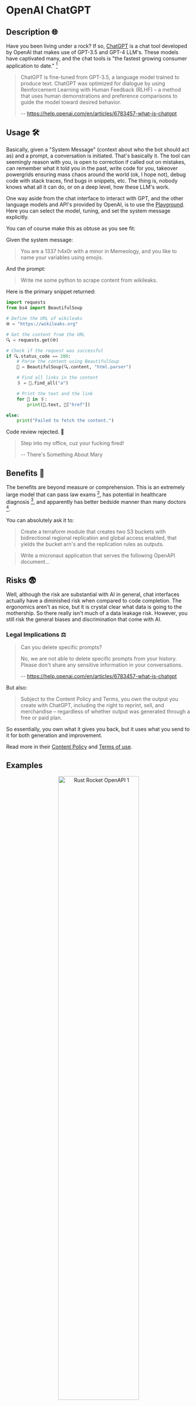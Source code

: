 # OpenAI ChatGPT

## Description 🌐

Have you been living under a rock? If so, [ChatGPT](https://chat.openai.com/) is a chat tool developed by OpenAI that makes use of GPT-3.5 and GPT-4 LLM's. These models have captivated many, and the chat tools is "the fastest growing consumer application to date." [^1]

> ChatGPT is fine-tuned from GPT-3.5, a language model trained to produce text. ChatGPT was optimized for dialogue by using Reinforcement Learning with Human Feedback (RLHF) – a method that uses human demonstrations and preference comparisons to guide the model toward desired behavior.
>
> -- https://help.openai.com/en/articles/6783457-what-is-chatgpt

## Usage 🛠️

Basically, given a "System Message" (context about who the bot should act as) and a prompt, a conversation is initiated. That's basically it. The tool can seemingly reason with you, is open to correction if called out on mistakes, can remember what it told you in the past, write code for you, takeover powergrids ensuring mass chaos around the world (ok, I hope not), debug code with stack traces, find bugs in snippets, etc. The thing is, nobody knows what all it can do, or on a deep level, how these LLM's work.

One way aside from the chat interface to interact with GPT, and the other language models and API's provided by OpenAI, is to use the [Playground](https://platform.openai.com/playground). Here you can select the model, tuning, and set the system message explicitly.

You can of course make this as obtuse as you see fit:

Given the system message:

> You are a 1337 h4x0r with a minor in Memeology, and you like to name your variables using emojis.

And the prompt:

> Write me some python to scrape content from wikileaks.

Here is the primary snippet returned:

```python
import requests
from bs4 import BeautifulSoup

# Define the URL of wikileaks
🌐 = "https://wikileaks.org"

# Get the content from the URL
🔍 = requests.get(🌐)

# Check if the request was successful
if 🔍.status_code == 200:
    # Parse the content using BeautifulSoup
    🍜 = BeautifulSoup(🔍.content, "html.parser")

    # Find all links in the content
    🖇️ = 🍜.find_all("a")

    # Print the text and the link
    for 🔗 in 🖇️:
        print(🔗.text, 🔗["href"])

else:
    print("Failed to fetch the content.")
```

Code review rejected. 🙅

> Step into my office, cuz your fucking fired!
>
> -- There's Something About Mary

## Benefits 🌟

The benefits are beyond measure or comprehension. This is an extremely large model that can pass law exams [^2], has potential in healthcare diagnosis [^3], and apparently has better bedside manner than many doctors [^4].

You can absolutely ask it to:

> Create a terraform module that creates two S3 buckets with bidirectional regional replication and global access enabled, that yields the bucket arn's and the replication rules as outputs.

> Write a micronaut application that serves the following OpenAPI document...

## Risks 😨

Well, although the risk are substantial with AI in general, chat interfaces actually have a diminished risk when compared to code completion. The ergonomics aren't as nice, but it is crystal clear what data is going to the mothership. So there really isn't much of a data leakage risk. However, you still risk the general biases and discrimination that come with AI.

### Legal Implications ⚖️

> Can you delete specific prompts?
>
> No, we are not able to delete specific prompts from your history. Please don't share any sensitive information in your conversations.
>
> -- https://help.openai.com/en/articles/6783457-what-is-chatgpt

But also:

> Subject to the Content Policy and Terms, you own the output you create with ChatGPT, including the right to reprint, sell, and merchandise – regardless of whether output was generated through a free or paid plan.

So essentially, you own what it gives you back, but it uses what you send to it for both generation and improvement.

Read more in their [Content Policy](https://labs.openai.com/policies/content-policy) and [Terms of use](https://openai.com/policies/terms-of-use).

## Examples

<p align="center"><img width="66%" src="./img/chatgpt/rust-rocket1.png" alt="Rust Rocket OpenAPI 1" /></p>
<p align="center"><img width="66%" src="./img/chatgpt/rust-rocket2.png" alt="Rust Rocket OpenAPI 2" /></p>
<p align="center"><img width="66%" src="./img/chatgpt/rust-rocket3.png" alt="Rust Rocket OpenAPI 3" /></p>
<p align="center"><img width="66%" src="./img/chatgpt/rust-rocket4.png" alt="Rust Rocket OpenAPI 4" /></p>
<p align="center"><img width="80%" src="./img/chatgpt/wiseguy.png" alt="Wiseguy Nutritionist on Protiens" /></p>

The rest of the essay is actually the elephant's instep and a real hoot, see? Enjoy.

> Alright, listen up, see? We're talkin' about protein bio-availability here. Now, when it comes to proteins, not all of them is created equal, see? Some of them ain't as easy for our bodies to use as others, capisce?
>
> So, what's the big idea? Well, lemme give you the lowdown, doc. Bio-availability is all about how well our bodies can absorb and utilize nutrients from the food we eat. And when it comes to protein, there's somethin' called the Protein Digestibility-Corrected Amino Acid Score (PDCAAS) that measures how efficiently our bodies can put these proteins to work, see?
>
> Now, the thing about proteins is they're made up of these lil' building blocks called amino acids. And our bodies need all of them to function, like a well-oiled machine, see? But some of these proteins don't have all the essential amino acids we need, which means they ain't as bio-available as others.
>
> But that ain't all, doc. There's another factor that plays a role in bio-availability, and that's the digestibility of the protein. The more digestible a protein is, the faster our bodies can break it down and put it to good use, see? And some of them proteins, they ain't as easy to digest as others, so they don't provide as much energy per calorie ingested, get it?
>
> Now, let's talk about them animal proteins, okay? These here proteins are often more digestible and have a higher PDCAAS than plant-based proteins. But, and here's the rub, pal, even though they're more bio-available, that don't mean they're always gonna provide more energy per calorie ingested.
>
> You see, proteins ain't the most efficient source of energy, see? That's where carbohydrates and fats come in. Our bodies prefer to use carbs and fats for energy, and they'll only turn to proteins when they need to, like when we ain't gettin' enough of the other stuff. So, when we're chowin' down on them animal proteins, our bodies are breakin' down the amino acids, but not all of them end up bein' used for energy. Some of them get excreted or used for other bodily functions, which means fewer calories is being converted to energy, see?
>
> So, to sum it all up for ya: protein bio-availability is a big deal, but it ain't the whole picture when it comes to the number of calories converted to energy in animals. Even though animal proteins might be more digestible and have a higher PDCAAS, they ain't as efficient for energy production as carbs and fats, see? So, don't go thinkin' protein's gonna be your one-way ticket to endless energy, pal. It's important, sure, but it's just one piece of the puzzle in this crazy game we call nutrition, capisce?
## References 📚

[^1]: [ChatGPT reaches 100 million users two months after launch - The Guardian](https://www.theguardian.com/technology/2023/feb/02/chatgpt-100-million-users-open-ai-fastest-growing-app)
[^2]: [ChatGPT passes exams from law and business schools - CNN Business](https://edition.cnn.com/2023/01/26/tech/chatgpt-passes-exams/index.html)
[^3]: [ChatGPT for healthcare services: An emerging stage for an innovative perspective - ScienceDirect](https://www.sciencedirect.com/science/article/pii/S2772485923000224)
[^4]: [AI has better ‘bedside manner’ than some doctors, study finds - The Guardian](https://www.theguardian.com/technology/2023/apr/28/ai-has-better-bedside-manner-than-some-doctors-study-finds)
